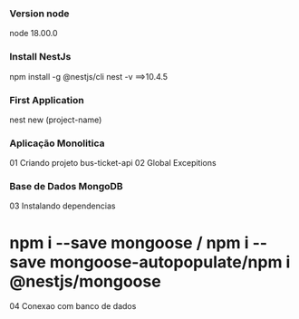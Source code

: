 ### Version node
node 18.00.0

### Install NestJs
npm install -g @nestjs/cli
nest -v ==>10.4.5   

### First Application
nest new (project-name)

### Aplicação Monolitica
01 Criando projeto bus-ticket-api
02 Global Excepitions

### Base de Dados MongoDB
03 Instalando dependencias  
 # npm i --save mongoose / npm i --save mongoose-autopopulate/npm i @nestjs/mongoose ###
04 Conexao com banco de dados


